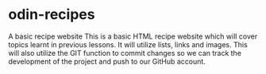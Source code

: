 # odin-recipes
A basic recipe website
This is a basic HTML recipe website which will cover topics learnt in previous lessons. It will utilize lists, links and images. This will also utilize the GIT function to commit changes so we can track the development of the project and push to our GitHub account.